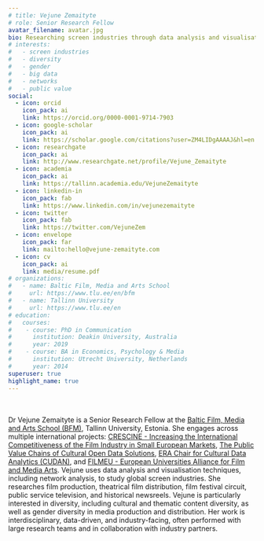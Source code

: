 ```yaml
---
# title: Vejune Zemaityte
# role: Senior Research Fellow
avatar_filename: avatar.jpg
bio: Researching screen industries through data analysis and visualisation.
# interests:
#   - screen industries
#   - diversity
#   - gender
#   - big data
#   - networks
#   - public value
social:
  - icon: orcid
    icon_pack: ai
    link: https://orcid.org/0000-0001-9714-7903
  - icon: google-scholar
    icon_pack: ai
    link: https://scholar.google.com/citations?user=ZM4LIDgAAAAJ&hl=en
  - icon: researchgate
    icon_pack: ai
    link: http://www.researchgate.net/profile/Vejune_Zemaityte
  - icon: academia
    icon_pack: ai
    link: https://tallinn.academia.edu/VejuneZemaityte
  - icon: linkedin-in
    icon_pack: fab
    link: https://www.linkedin.com/in/vejunezemaityte
  - icon: twitter
    icon_pack: fab
    link: https://twitter.com/VejuneZem
  - icon: envelope
    icon_pack: far
    link: mailto:hello@vejune-zemaityte.com
  - icon: cv
    icon_pack: ai
    link: media/resume.pdf
# organizations:
#   - name: Baltic Film, Media and Arts School
#     url: https://www.tlu.ee/en/bfm
#   - name: Tallinn University
#     url: https://www.tlu.ee/en
# education:
#   courses:
#    - course: PhD in Communication
#      institution: Deakin University, Australia
#      year: 2019
#    - course: BA in Economics, Psychology & Media
#      institution: Utrecht University, Netherlands
#      year: 2014
superuser: true
highlight_name: true
---
```

</br>
</br>
Dr Vejune Zemaityte is a Senior Research Fellow at the <a href="https://www.tlu.ee/en/bfm" target="_blank">Baltic Film, Media and Arts School (BFM)</a>, Tallinn University, Estonia. She engages across multiple international projects: <a href="https://www.crescine.eu/" target="_blank">CRESCINE - Increasing the International Competitiveness of the Film Industry in Small European Markets</a>, <a href="https://publicvalueofdata.tlu.ee/" target="_blank">The Public Value Chains of Cultural Open Data Solutions</a>, <a href="https://cudan.tlu.ee/" target="_blank">ERA Chair for Cultural Data Analytics (CUDAN)</a>, and <a href="https://www.filmeu.eu/" target="_blank">FILMEU - European Universities Alliance for Film and Media Arts</a>. Vejune uses data analysis and visualisation techniques, including network analysis, to study global screen industries. She researches film production, theatrical film distribution, film festival circuit, public service television, and historical newsreels. Vejune is particularly interested in diversity, including cultural and thematic content diversity, as well as gender diversity in media production and distribution. Her work is interdisciplinary, data-driven, and industry-facing, often performed with large research teams and in collaboration with industry partners.
